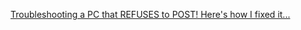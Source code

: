 [Troubleshooting a PC that REFUSES to POST! Here's how I fixed it...](https://youtu.be/vWjMt8GMsX8)
